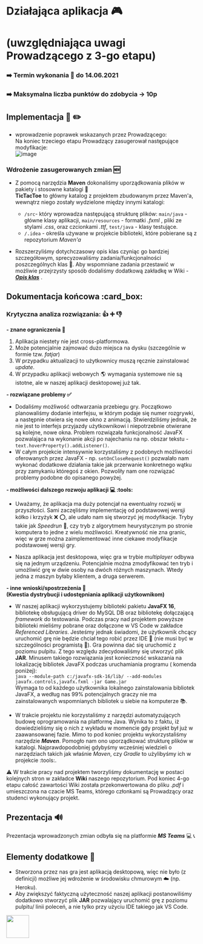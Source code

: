 # Działająca aplikacja :video_game:   
# (uwzględniająca uwagi Prowadzącego z 3-go etapu)   
### :arrow_right:  Termin wykonania :date:  do 14.06.2021  
### :arrow_right:  Maksymalna liczba punktów do zdobycia -> 10p

## Implementacja :notebook: :pencil2:  
- wprowadzenie poprawek wskazanych przez Prowadzącego:  
Na koniec trzeciego etapu Prowadzący zasugerował następujące modyfikacje:  
![image](uploads/71588d1dd9496ecdf9ed21c2b581a85e/image.png)  


### Wdrożenie zasugerowanych zmian :new: 
- Z pomocą narzędzia **Maven** dokonaliśmy uporządkowania plików w pakiety i stosowne katalogi :open_file_folder:  
**TicTacToe** to główny katalog z projektem zbudowanym przez Maven'a, wewnątrz niego zostały wydzielone między innymi katalogi:  
    - `/src`- który wprowadza następującą strukturę plików: `main/java` - główne klasy aplikacji, `main/resources` - formatki _.fxml_ , pliki ze stylami _.css_, oraz czcionkami _.ttf_, `test/java` - klasy testujące. 
    -  `/.idea` - określa używane w projekcie biblioteki, które pobierane są z repozytorium *Maven'a*

- Rozszerzyliśmy dotychczasowy opis klas czyniąc go bardziej szczegółowym, sprecyzowaliśmy zadania/funkcjonalności poszczególnych klas :pencil:. Aby wspomniane zadania przestawić w możliwie przejrzysty sposób dodaliśmy dodatkową zakładkę w Wiki - [_**Opis klas**_](https://gitlab-stud.elka.pw.edu.pl/pkrasnod/pap21l-z12/-/wikis/Opis-klas) . 



## Dokumentacja końcowa :card_box:   
### Krytyczna analiza rozwiązania: :thumbsup: :heavy_plus_sign: :thumbsdown:   
**- znane ograniczenia :construction:**  
1) Aplikacja niestety nie jest cross-platformowa.
2) Może potencjalnie zajmować dużo miejsca na dysku (szczególnie w formie tzw. _fatjar_)
3) W przypadku aktualizacji to użytkownicy muszą ręcznie zainstalować _update_.
4) W przypadku aplikacji webowych :earth_americas: wymagania systemowe nie są istotne, ale w naszej aplikacji desktopowej już tak.
  
  
**- rozwiązane problemy :white_check_mark:**  
- Dodaliśmy możliwość odtwarzania przebiegu gry. Początkowo planowaliśmy dodanie interfejsu, w którym podaje się numer rozgrywki, a następnie otwiera się nowe okno z animacją. Stwierdziliśmy jednak, że nie jest to interfejs przyjazdy użytkownikowi i niepotrzebnie otwierane są kolejne, nowe okna. Problem rozwiązała funkcjonalność JavaFX pozwalająca na wykonanie akcji po najechaniu na np. obszar tekstu - `text.hoverProperty().addListener()`.  
- W całym projekcie intensywnie korzystaliśmy z podobnych możliwości oferowanych przez JavaFX - np. `setOnCloseRequest()` pozwalało nam wykonać dodatkowe działania takie jak przerwanie konkretnego wątku przy zamykaniu któregoś z okien. Pozwoliły nam one rozwiązać problemy podobne do opisanego powyżej.
  
   
**- możliwości dalszego rozwoju aplikacji  :computer: :tools:**  
- Uważamy, że aplikacja ma duży potencjał na ewentualny rozwój w przyszłości. Sami zaczęliśmy implementację od podstawowej wersji kółko i krzyżyk :x: :o:, ale udało nam się stworzyć jej  modyfikacje. Tryby takie jak _Speedrun_ :runner:, czy tryb z algorytmem heurystycznym po stronie komputera to jedne z wielu możliwości. Kreatywność nie zna granic, więc w grze można zaimplementować inne ciekawe modyfikacje podstawowej wersji gry.  
  
- Nasza aplikacja jest desktopowa, więc gra w trybie *multiplayer* odbywa się na jednym urządzeniu. Potencjalnie można zmodyfikować ten tryb i umożliwić grę w dwie osoby na dwóch różnych maszynach. Wtedy jedna z maszyn byłaby klientem, a druga serwerem.
  
  
**- inne wnioski/spostrzeżenia :thinking:**  
**(Kwestia dystrybucji i udostępniania aplikacji użytkownikom)**
- W naszej aplikacji wykorzystujemy biblioteki pakietu **JavaFX 16**, bibliotekę obsługującą driver do MySQL DB oraz bibliotekę dołączającą _framework_ do testowania. Podczas pracy nad projektem powyższe biblioteki mieliśmy pobrane oraz dołączone w VS Code w zakładce *Referenced Libraries*. Jesteśmy jednak świadomi, że użytkownik chcący uruchomić grę nie będzie chciał tego robić przez IDE :game_die: (nie musi być w szczególności programistą :rofl:). Gra powinna dać się uruchomić z poziomu pulpitu. Z tego względu zdecydowaliśmy się utworzyć plik **JAR**. Minusem takiego rozwiązania jest konieczność wskazania na lokalizację bibliotek JavaFX podczas uruchamiania programu ( komenda poniżej):  
`java --module-path c:/javafx-sdk-16/lib/ --add-modules javafx.controls,javafx.fxml -jar Game.jar`  
Wymaga to od każdego użytkownika lokalnego zainstalowania bibliotek JavaFX, a według nas 99% potencjalnych graczy nie ma zainstalowanych wspomnianych bibliotek u siebie na komputerze :books:.

- W trakcie projektu nie korzystaliśmy z narzędzi automatyzujących budowę oprogramowania na platformę Java. Wynika to z faktu, iż dowiedzieliśmy się o nich z wykładu w momencie gdy projekt był już w zaawansowanej fazie. Mimo to pod koniec projektu wykorzystaliśmy narzędzie _**Maven**_. Pomogło nam ono uporządkować strukturę plików w katalogi. Najprawdopodobniej gdybyśmy wcześniej wiedzieli o narzędziach takich jak właśnie *Maven*, czy *Gradle* to użylibyśmy ich w projekcie :tools:.

  
  

:warning: W trakcie pracy nad projektem tworzyliśmy dokumentację w postaci kolejnych stron w zakładce **Wiki** naszego repozytorium. Pod koniec 4-go etapu całość zawartości Wiki została przekonwertowana do pliku *.pdf* i umieszczona na czacie MS Teams, którego członkami są Prowadzący oraz studenci wykonujący projekt. 


## Prezentacja :loud_sound:  
Prezentacja wprowadzonych zmian odbyła się na platformie _**MS Teams**_ :computer: :telephone_receiver: 

## Elementy dodatkowe :star2:  
- Stworzona przez nas gra jest aplikacją desktopową, więc nie było (z definicji) możliwe jej wdrożenie w środowisku chmurowym :cloud: (np. Heroku). 
- Aby zwiększyć faktyczną użyteczność naszej aplikacji postanowiliśmy dodatkowo stworzyć plik **JAR** pozwalający uruchomić grę z poziomu pulpitu/ linii poleceń, a nie tylko przy użyciu IDE takiego jak VS Code.  
<img src="uploads/0f899f03733ed50d025c633733d68613/image.png"  width="60" height="60">